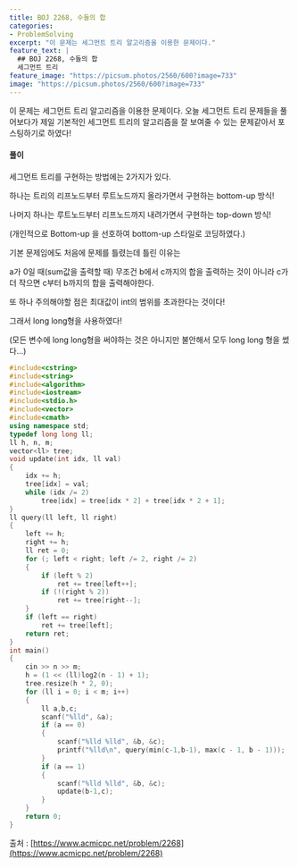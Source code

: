 ```yaml
---
title: BOJ 2268, 수들의 합
categories:
- ProblemSolving
excerpt: "이 문제는 세그먼트 트리 알고리즘을 이용한 문제이다."
feature_text: |
  ## BOJ 2268, 수들의 합
  세그먼트 트리
feature_image: "https://picsum.photos/2560/600?image=733"
image: "https://picsum.photos/2560/600?image=733"
---
```


이 문제는 세그먼트 트리 알고리즘을 이용한 문제이다.
오늘 세그먼트 트리 문제들을 풀어보다가 제일 기본적인 세그먼트 트리의 알고리즘을 잘 보여줄 수 있는 문제같아서 포스팅하기로 하였다!

<h4>풀이</h4> 

세그먼트 트리를 구현하는 방법에는 2가지가 있다. 

하나는 트리의 리프노드부터 루트노드까지 올라가면서 구현하는 bottom-up 방식!

나머지 하나는 루트노드부터 리프노드까지 내려가면서 구현하는 top-down 방식! 

(개인적으로 Bottom-up 을 선호하여 bottom-up 스타일로 코딩하였다.)

기본 문제임에도 처음에 문제를 틀렸는데 틀린 이유는

a가 0일 때(sum값을 출력할 때) 무조건 b에서 c까지의 합을 출력하는 것이 아니라 c가 더 작으면 c부터 b까지의 합을 출력해야한다.

또 하나 주의해야할 점은 최대값이 int의 범위를 초과한다는 것이다!

그래서 long long형을 사용하였다!

(모든 변수에 long long형을 써야하는 것은 아니지만 불안해서 모두 long long 형을 썼다...)
​
```c++
#include<cstring>
#include<string>
#include<algorithm>
#include<iostream>
#include<stdio.h>
#include<vector>
#include<cmath>
using namespace std;
typedef long long ll;
ll h, n, m;
vector<ll> tree;
void update(int idx, ll val)
{
	idx += h;
	tree[idx] = val;
	while (idx /= 2)
		tree[idx] = tree[idx * 2] + tree[idx * 2 + 1];
}
ll query(ll left, ll right)
{
	left += h;
	right += h;
	ll ret = 0;
	for (; left < right; left /= 2, right /= 2)
	{
		if (left % 2)
			ret += tree[left++];
		if (!(right % 2))
			ret += tree[right--];
	}
	if (left == right)
		ret += tree[left];
	return ret;
}
int main()
{
	cin >> n >> m;
	h = (1 << (ll)log2(n - 1) + 1);
	tree.resize(h * 2, 0);
	for (ll i = 0; i < m; i++)
	{
		ll a,b,c;
		scanf("%lld", &a);
		if (a == 0)
		{
			scanf("%lld %lld", &b, &c);
			printf("%lld\n", query(min(c-1,b-1), max(c - 1, b - 1)));
		}
		if (a == 1)
		{
			scanf("%lld %lld", &b, &c);
			update(b-1,c);
		}
	}
	return 0;
}
```

출처 : [https://www.acmicpc.net/problem/2268](https://www.acmicpc.net/problem/2268)